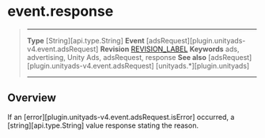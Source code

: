 # event.response

> --------------------- ------------------------------------------------------------------------------------------
> __Type__              [String][api.type.String]
> __Event__             [adsRequest][plugin.unityads-v4.event.adsRequest]
> __Revision__          [REVISION_LABEL](REVISION_URL)
> __Keywords__          ads, advertising, Unity Ads, adsRequest, response
> __See also__			[adsRequest][plugin.unityads-v4.event.adsRequest]
>						[unityads.*][plugin.unityads]
> --------------------- ------------------------------------------------------------------------------------------

## Overview

If an [error][plugin.unityads-v4.event.adsRequest.isError] occurred, a [string][api.type.String] value response stating the reason.
